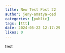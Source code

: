 ```yaml
---
title: New Test Post 22
author: jeny-amatya-qed
categories: [public]
tags: [ttt]
date: 2024-05-22 12:17:29 
likes: 0
---
```


test